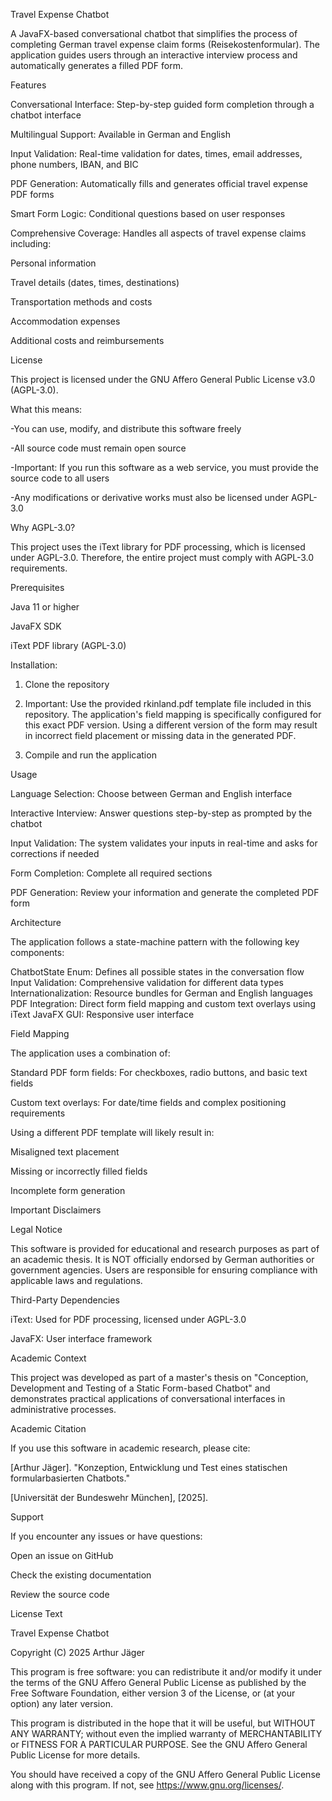 Travel Expense Chatbot

A JavaFX-based conversational chatbot that simplifies the process of completing German travel expense claim forms (Reisekostenformular). The application guides users through an interactive interview process and automatically generates a filled PDF form.

Features

Conversational Interface: Step-by-step guided form completion through a chatbot interface

Multilingual Support: Available in German and English

Input Validation: Real-time validation for dates, times, email addresses, phone numbers, IBAN, and BIC

PDF Generation: Automatically fills and generates official travel expense PDF forms

Smart Form Logic: Conditional questions based on user responses

Comprehensive Coverage: Handles all aspects of travel expense claims including:

Personal information

Travel details (dates, times, destinations)

Transportation methods and costs

Accommodation expenses

Additional costs and reimbursements


  
License

This project is licensed under the GNU Affero General Public License v3.0 (AGPL-3.0).

What this means:

-You can use, modify, and distribute this software freely

-All source code must remain open source

-Important: If you run this software as a web service, you must provide the source code to all users

-Any modifications or derivative works must also be licensed under AGPL-3.0

Why AGPL-3.0?

This project uses the iText library for PDF processing, which is licensed under AGPL-3.0. Therefore, the entire project must comply with AGPL-3.0 requirements.



Prerequisites

Java 11 or higher

JavaFX SDK

iText PDF library (AGPL-3.0)

Installation:

1. Clone the repository

2. Important: Use the provided rkinland.pdf template file included in this repository. The application's field mapping is specifically configured for this exact PDF version. Using a different version of the form may result in incorrect field placement or missing data in the generated PDF.

3. Compile and run the application

Usage

Language Selection: Choose between German and English interface

Interactive Interview: Answer questions step-by-step as prompted by the chatbot

Input Validation: The system validates your inputs in real-time and asks for corrections if needed

Form Completion: Complete all required sections

PDF Generation: Review your information and generate the completed PDF form

Architecture

The application follows a state-machine pattern with the following key components:

ChatbotState Enum: Defines all possible states in the conversation flow
Input Validation: Comprehensive validation for different data types
Internationalization: Resource bundles for German and English languages
PDF Integration: Direct form field mapping and custom text overlays using iText
JavaFX GUI: Responsive user interface

Field Mapping

The application uses a combination of:

Standard PDF form fields: For checkboxes, radio buttons, and basic text fields

Custom text overlays: For date/time fields and complex positioning requirements

Using a different PDF template will likely result in:

Misaligned text placement

Missing or incorrectly filled fields

Incomplete form generation


Important Disclaimers

Legal Notice

This software is provided for educational and research purposes as part of an academic thesis. It is NOT officially endorsed by German authorities or government agencies. Users are responsible for ensuring compliance with applicable laws and regulations.

Third-Party Dependencies

iText: Used for PDF processing, licensed under AGPL-3.0

JavaFX: User interface framework

Academic Context

This project was developed as part of a master's thesis on "Conception, Development and Testing of a Static Form-based Chatbot" and demonstrates practical applications of conversational interfaces in administrative processes.

Academic Citation

If you use this software in academic research, please cite:

[Arthur Jäger]. "Konzeption, Entwicklung und Test eines statischen formularbasierten Chatbots." 

[Universität der Bundeswehr München], [2025].

Support

If you encounter any issues or have questions:

Open an issue on GitHub

Check the existing documentation

Review the source code

License Text

Travel Expense Chatbot

Copyright (C) 2025 Arthur Jäger

This program is free software: you can redistribute it and/or modify
it under the terms of the GNU Affero General Public License as published
by the Free Software Foundation, either version 3 of the License, or
(at your option) any later version.

This program is distributed in the hope that it will be useful,
but WITHOUT ANY WARRANTY; without even the implied warranty of
MERCHANTABILITY or FITNESS FOR A PARTICULAR PURPOSE.  See the
GNU Affero General Public License for more details.

You should have received a copy of the GNU Affero General Public License
along with this program.  If not, see <https://www.gnu.org/licenses/>.
